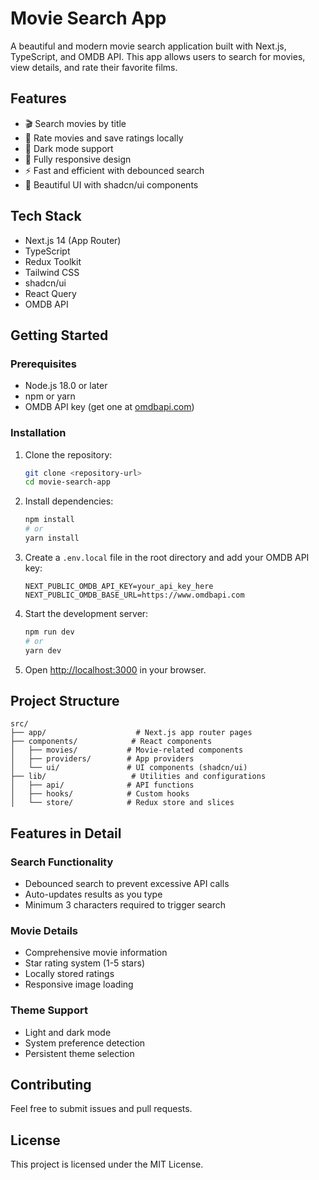# Movie Search App

A beautiful and modern movie search application built with Next.js, TypeScript, and OMDB API. This app allows users to search for movies, view details, and rate their favorite films.

## Features

- 🎬 Search movies by title
- 🌟 Rate movies and save ratings locally
- 🌙 Dark mode support
- 📱 Fully responsive design
- ⚡ Fast and efficient with debounced search
- 🎨 Beautiful UI with shadcn/ui components

## Tech Stack

- Next.js 14 (App Router)
- TypeScript
- Redux Toolkit
- Tailwind CSS
- shadcn/ui
- React Query
- OMDB API

## Getting Started

### Prerequisites

- Node.js 18.0 or later
- npm or yarn
- OMDB API key (get one at [omdbapi.com](https://www.omdbapi.com/apikey.aspx))

### Installation

1. Clone the repository:
   ```bash
   git clone <repository-url>
   cd movie-search-app
   ```

2. Install dependencies:
   ```bash
   npm install
   # or
   yarn install
   ```

3. Create a `.env.local` file in the root directory and add your OMDB API key:
   ```env
   NEXT_PUBLIC_OMDB_API_KEY=your_api_key_here
   NEXT_PUBLIC_OMDB_BASE_URL=https://www.omdbapi.com
   ```

4. Start the development server:
   ```bash
   npm run dev
   # or
   yarn dev
   ```

5. Open [http://localhost:3000](http://localhost:3000) in your browser.

## Project Structure

```
src/
├── app/                    # Next.js app router pages
├── components/            # React components
│   ├── movies/           # Movie-related components
│   ├── providers/        # App providers
│   └── ui/               # UI components (shadcn/ui)
├── lib/                   # Utilities and configurations
│   ├── api/              # API functions
│   ├── hooks/            # Custom hooks
│   └── store/            # Redux store and slices
```

## Features in Detail

### Search Functionality
- Debounced search to prevent excessive API calls
- Auto-updates results as you type
- Minimum 3 characters required to trigger search

### Movie Details
- Comprehensive movie information
- Star rating system (1-5 stars)
- Locally stored ratings
- Responsive image loading

### Theme Support
- Light and dark mode
- System preference detection
- Persistent theme selection

## Contributing

Feel free to submit issues and pull requests.

## License

This project is licensed under the MIT License.
